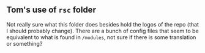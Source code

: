 ## Tom's use of `rsc` folder

Not really sure what this folder does besides hold the logos of the repo (that I should probably change). There are a bunch of config files that seem to be equivalent to what is found in `/modules`, not sure if there is some translation or something?
